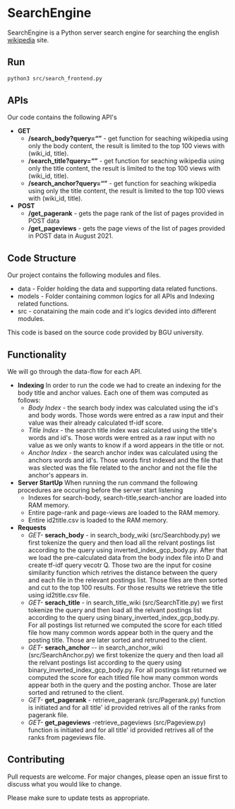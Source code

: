 # SearchEngine

SearchEngine is a Python server search engine for searching the english [wikipedia](https://www.wikipedia.org/) site.
## Run
```bash
python3 src/search_frontend.py
```
## APIs
Our code contains the following API's
- **GET**
    - **<base-url>/search_body?query=<q>** - get function for seaching wikipedia using only the body content, the result is limited to the top 100 views with (wiki_id, title).
    - **<base-url>/search_title?query=<q>** - get function for seaching wikipedia using only the title content, the result is limited to the top 100 views with (wiki_id, title).
    - **<base-url>/search_anchor?query=<q>** - get function for seaching wikipedia using only the title content, the result is limited to the top 100 views with (wiki_id, title).
- **POST**
    - **<base-url>/get_pagerank** - gets the page rank of the list of pages provided in POST data
    - **<base-url>/get_pageviews** - gets the page views of the list of pages provided in POST data in August 2021.
## Code Structure
Our project contains the following modules and files.
- data - Folder holding the data and supporting data related functions.
- models - Folder containing common logics for all APIs and Indexing related functions.
- src - conataining the main code and it's logics devided into different modules.

This code is based on the source code provided by BGU university.

## Functionality
We will go through the data-flow for each API.
- **Indexing**
    In order to run the code we had to create an indexing for the body title and anchor values. Each one of them was computed as follows:
    - *Body Index* - the search body index was calculated using the id's and body words. Those words were entred as a raw input and their value was their already calculated tf-idf score.
    - *Title Index* - the search title index was calculated using the title's words and id's. Those words were entred as a raw input with no value as we only wants to know if a word appears in the title or not.
    - *Anchor Index* - the search anchor index was calculated using the anchors words and id's. Those words first indexed and the file that was slected was the file related to the anchor and not the file the anchor's appears in.
- **Server StartUp**
    When running the run command the following procedures are occuring before the server start listening
    - Indexes for search-body, search-title,search-anchor are loaded into RAM memory.
    - Entire page-rank and page-views are loaded to the RAM memory.
    - Entire id2title.csv is loaded to the RAM memory.
- **Requests**
    - *GET-* **serach_body** - in search_body_wiki (src/Searchbody.py) we first tokenize the query and then load all the relvant postings list according to the query using inverted_index_gcp_body.py. After that we load the pre-calculated data from the body index file into D and create tf-idf query vecotr Q. Those two are the input for cosine similarity function which retrives the distance between the query and each file in the relevant postings list. Those files are then sorted and cut to the top 100 results.
    For those results we retrieve the title using id2title.csv file.
    - *GET-* **serach_title** - in search_title_wiki (src/SearchTitle.py) we first tokenize the query and then load all the relvant postings list according to the query using binary_inverted_index_gcp_body.py. For all postings list returned we computed the score for each titled file how many common words appear both in the query and the posting title. Those are later sorted and retruned to the client.
    - *GET-* **serach_anchor** -- in search_anchor_wiki (src/SearchAnchor.py) we first tokenize the query and then load all the relvant postings list according to the query using binary_inverted_index_gcp_body.py. For all postings list returned we computed the score for each titled file how many common words appear both in the query and the posting anchor. Those are later sorted and retruned to the client.
    - *GET-* **get_pagerank** - retrieve_pagerank (src/Pagerank.py) function is initiated and for all title' id provided retrives all of the ranks from pagerank file.
    - *GET-* **get_pageviews** -retrieve_pageviews (src/Pageview.py) function is initiated and for all title' id provided retrives all of the ranks from pageviews file.

## Contributing
Pull requests are welcome. For major changes, please open an issue first to discuss what you would like to change.

Please make sure to update tests as appropriate.

[PlGa]: <https://github.com/RahulHP/dillinger/blob/master/plugins/googleanalytics/README.md>
